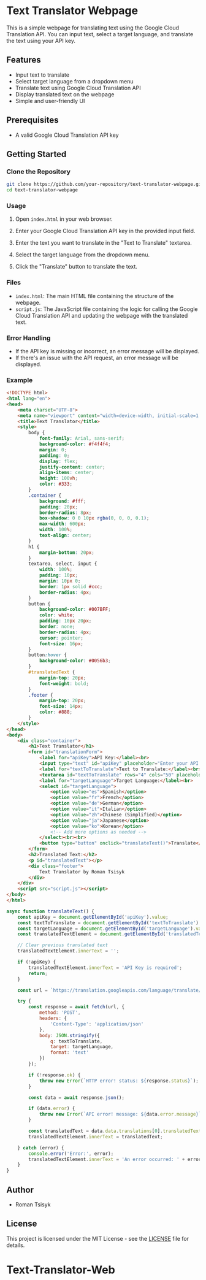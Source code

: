 
# Text Translator Webpage

This is a simple webpage for translating text using the Google Cloud Translation API. You can input text, select a target language, and translate the text using your API key.

## Features

- Input text to translate
- Select target language from a dropdown menu
- Translate text using Google Cloud Translation API
- Display translated text on the webpage
- Simple and user-friendly UI

## Prerequisites

- A valid Google Cloud Translation API key

## Getting Started

### Clone the Repository

```bash
git clone https://github.com/your-repository/text-translator-webpage.git
cd text-translator-webpage
```

### Usage

1. Open `index.html` in your web browser.

2. Enter your Google Cloud Translation API key in the provided input field.

3. Enter the text you want to translate in the "Text to Translate" textarea.

4. Select the target language from the dropdown menu.

5. Click the "Translate" button to translate the text.

### Files

- `index.html`: The main HTML file containing the structure of the webpage.
- `script.js`: The JavaScript file containing the logic for calling the Google Cloud Translation API and updating the webpage with the translated text.

### Error Handling

- If the API key is missing or incorrect, an error message will be displayed.
- If there's an issue with the API request, an error message will be displayed.

### Example

```html
<!DOCTYPE html>
<html lang="en">
<head>
    <meta charset="UTF-8">
    <meta name="viewport" content="width=device-width, initial-scale=1.0">
    <title>Text Translator</title>
    <style>
        body {
            font-family: Arial, sans-serif;
            background-color: #f4f4f4;
            margin: 0;
            padding: 0;
            display: flex;
            justify-content: center;
            align-items: center;
            height: 100vh;
            color: #333;
        }
        .container {
            background: #fff;
            padding: 20px;
            border-radius: 8px;
            box-shadow: 0 0 10px rgba(0, 0, 0, 0.1);
            max-width: 600px;
            width: 100%;
            text-align: center;
        }
        h1 {
            margin-bottom: 20px;
        }
        textarea, select, input {
            width: 100%;
            padding: 10px;
            margin: 10px 0;
            border: 1px solid #ccc;
            border-radius: 4px;
        }
        button {
            background-color: #007BFF;
            color: white;
            padding: 10px 20px;
            border: none;
            border-radius: 4px;
            cursor: pointer;
            font-size: 16px;
        }
        button:hover {
            background-color: #0056b3;
        }
        #translatedText {
            margin-top: 20px;
            font-weight: bold;
        }
        .footer {
            margin-top: 20px;
            font-size: 14px;
            color: #888;
        }
    </style>
</head>
<body>
    <div class="container">
        <h1>Text Translator</h1>
        <form id="translationForm">
            <label for="apiKey">API Key:</label><br>
            <input type="text" id="apiKey" placeholder="Enter your API key"><br>
            <label for="textToTranslate">Text to Translate:</label><br>
            <textarea id="textToTranslate" rows="4" cols="50" placeholder="Enter text here..."></textarea><br>
            <label for="targetLanguage">Target Language:</label><br>
            <select id="targetLanguage">
                <option value="es">Spanish</option>
                <option value="fr">French</option>
                <option value="de">German</option>
                <option value="it">Italian</option>
                <option value="zh">Chinese (Simplified)</option>
                <option value="ja">Japanese</option>
                <option value="ko">Korean</option>
                <!-- Add more options as needed -->
            </select><br><br>
            <button type="button" onclick="translateText()">Translate</button>
        </form>
        <h2>Translated Text:</h2>
        <p id="translatedText"></p>
        <div class="footer">
            Text Translator by Roman Tsisyk
        </div>
    </div>
    <script src="script.js"></script>
</body>
</html>
```

```javascript
async function translateText() {
    const apiKey = document.getElementById('apiKey').value;
    const textToTranslate = document.getElementById('textToTranslate').value;
    const targetLanguage = document.getElementById('targetLanguage').value;
    const translatedTextElement = document.getElementById('translatedText');

    // Clear previous translated text
    translatedTextElement.innerText = '';

    if (!apiKey) {
        translatedTextElement.innerText = 'API Key is required';
        return;
    }

    const url = `https://translation.googleapis.com/language/translate/v2?key=${apiKey}`;

    try {
        const response = await fetch(url, {
            method: 'POST',
            headers: {
                'Content-Type': 'application/json'
            },
            body: JSON.stringify({
                q: textToTranslate,
                target: targetLanguage,
                format: 'text'
            })
        });

        if (!response.ok) {
            throw new Error(`HTTP error! status: ${response.status}`);
        }

        const data = await response.json();

        if (data.error) {
            throw new Error(`API error! message: ${data.error.message}`);
        }

        const translatedText = data.data.translations[0].translatedText;
        translatedTextElement.innerText = translatedText;

    } catch (error) {
        console.error('Error:', error);
        translatedTextElement.innerText = 'An error occurred: ' + error.message;
    }
}
```

## Author

- Roman Tsisyk

## License

This project is licensed under the MIT License - see the [LICENSE](LICENSE) file for details.
# Text-Translator-Web
